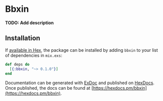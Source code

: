 # Bbxin

**TODO: Add description**

## Installation

If [available in Hex](https://hex.pm/docs/publish), the package can be installed
by adding `bbxin` to your list of dependencies in `mix.exs`:

```elixir
def deps do
  [{:bbxin, "~> 0.1.0"}]
end
```

Documentation can be generated with [ExDoc](https://github.com/elixir-lang/ex_doc)
and published on [HexDocs](https://hexdocs.pm). Once published, the docs can
be found at [https://hexdocs.pm/bbxin](https://hexdocs.pm/bbxin).

